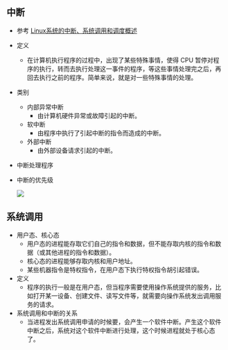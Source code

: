 ## 中断
- 参考
	[Linux系统的中断、系统调用和调度概述](http://www.linuxidc.com/Linux/2012-11/74486.htm)
- 定义
	- 在计算机执行程序的过程中，出现了某些特殊事情，使得 CPU 暂停对程序的执行，转而去执行处理这一事件的程序，等这些事情处理完之后，再回去执行之前的程序。简单来说，就是对一些特殊事情的处理。
- 类别
	- 内部异常中断
		- 由计算机硬件异常或故障引起的中断。
	- 软中断
		- 由程序中执行了引起中断的指令而造成的中断。
	- 外部中断
		- 由外部设备请求引起的中断。
- 中断处理程序
- 中断的优先级

	![](http://www.linuxidc.com/upload/2012_11/121120101751741.jpg)
	
## 系统调用
- 用户态、核心态
	- 用户态的进程能存取它们自己的指令和数据，但不能存取内核的指令和数据（或其他进程的指令和数据）。
	- 核心态的进程能够存取内核和用户地址。
	- 某些机器指令是特权指令，在用户态下执行特权指令胡引起错误。
- 定义
	- 程序的执行一般是在用户态，但当程序需要使用操作系统提供的服务，比如打开某一设备、创建文件、读写文件等，就需要向操作系统发出调用服务的请求。
- 系统调用和中断的关系
	- 当进程发出系统调用申请的时候要，会产生一个软件中断。产生这个软件中断之后，系统对这个软件中断进行处理，这个时候进程就处于核心态了。